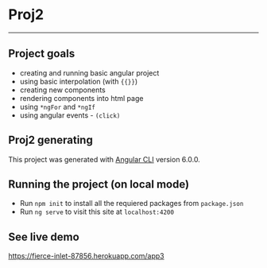 #   Proj2
---
## Project goals
* creating and running basic angular project
* using basic interpolation (with `{{}}`)
* creating new components
* rendering components into html page
* using `*ngFor` and `*ngIf`
* using angular events - `(click)`

## Proj2 generating

This project was generated with [Angular CLI](https://github.com/angular/angular-cli) version 6.0.0.

## Running the project (on local mode)

* Run `npm init` to install all the requiered packages from `package.json`
* Run `ng serve` to visit this site at `localhost:4200`

## See live demo
https://fierce-inlet-87856.herokuapp.com/app3
